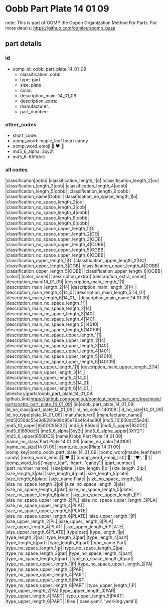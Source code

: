 # Oobb Part Plate 14 01 09  

note: This is part of OOMP the Oopen Organization Method For Parts. For more details: https://github.com/oomlout/oomp_base

##  part details





### id
* oomp_id: oobb_part_plate_14_01_09
  * classification: oobb
  * type: part
  * size: plate
  * color: 
  * description_main: 14_01_09
  * description_extra: 
  * manufacturer: 
  * part_number: 

### other_codes
* short_code: 
* oomp_word: maple_leaf heart candy
* oomp_word_emoji :maple_leaf: :heart: :candy:
* md5_6_alpha: 3xy2t
* md5_6: 650dc5

### all codes 
|classification|oobb|
|classification_length_1|o|
|classification_length_2|oo|
|classification_length_3|oob|
|classification_length_4|oobb|
|classification_length_5|oobb|
|classification_length_6|oobb|
|classification_name|Oobb|
|classification_no_space_length_1|o|
|classification_no_space_length_2|oo|
|classification_no_space_length_3|oob|
|classification_no_space_length_4|oobb|
|classification_no_space_length_5|oobb|
|classification_no_space_length_6|oobb|
|classification_no_space_upper_length_1|O|
|classification_no_space_upper_length_2|OO|
|classification_no_space_upper_length_3|OOB|
|classification_no_space_upper_length_4|OOBB|
|classification_no_space_upper_length_5|OOBB|
|classification_no_space_upper_length_6|OOBB|
|classification_upper_length_1|O|
|classification_upper_length_2|OO|
|classification_upper_length_3|OOB|
|classification_upper_length_4|OOBB|
|classification_upper_length_5|OOBB|
|classification_upper_length_6|OOBB|
|color||
|color_name||
|description_extra||
|description_extra_name||
|description_main|14_01_09|
|description_main_length_1|1|
|description_main_length_2|14|
|description_main_length_3|14_|
|description_main_length_4|14_0|
|description_main_length_5|14_01|
|description_main_length_6|14_01_|
|description_main_name|14 01 09|
|description_main_no_space_length_1|1|
|description_main_no_space_length_2|14|
|description_main_no_space_length_3|140|
|description_main_no_space_length_4|1401|
|description_main_no_space_length_5|14010|
|description_main_no_space_length_6|140109|
|description_main_no_space_upper_length_1|1|
|description_main_no_space_upper_length_2|14|
|description_main_no_space_upper_length_3|140|
|description_main_no_space_upper_length_4|1401|
|description_main_no_space_upper_length_5|14010|
|description_main_no_space_upper_length_6|140109|
|description_main_upper_length_1|1|
|description_main_upper_length_2|14|
|description_main_upper_length_3|14_|
|description_main_upper_length_4|14_0|
|description_main_upper_length_5|14_01|
|description_main_upper_length_6|14_01_|
|directory|parts/oobb_part_plate_14_01_09|
|github_link|https://github.com/oomlout/oomlout_oomp_part_src/tree/main/parts/oobb_part_plate_14_01_09|
|id|oobb_part_plate_14_01_09|
|id_no_class|part_plate_14_01_09|
|id_no_color|140109|
|id_no_size|14_01_09|
|id_no_type|plate_14_01_09|
|manufacturer||
|manufacturer_name||
|md5|650dc55e3d9281e88d95e76a4fc4ac80|
|md5_10|650dc55e3d|
|md5_10_upper|650DC55E3D|
|md5_5|650dc|
|md5_5_upper|650DC|
|md5_6|650dc5|
|md5_6_alpha|3xy2t|
|md5_6_alpha_upper|3XY2T|
|md5_6_upper|650DC5|
|name|Oobb Part Plate 14 01 09|
|name_no_class|Part Plate 14 01 09|
|name_no_color|140109|
|name_no_size|14 01 09|
|name_no_type|Plate 14 01 09|
|oomp_key|oomp_oobb_part_plate_14_01_09|
|oomp_word|maple_leaf heart candy|
|oomp_word_emoji|:maple_leaf: :heart: :candy:|
|oomp_word_emoji_list|[':maple_leaf:', ':heart:', ':candy:']|
|oomp_word_list|['maple_leaf', 'heart', 'candy']|
|part_number||
|part_number_name||
|size|plate|
|size_length_1|p|
|size_length_2|pl|
|size_length_3|pla|
|size_length_4|plat|
|size_length_5|plate|
|size_length_6|plate|
|size_name|Plate|
|size_no_space_length_1|p|
|size_no_space_length_2|pl|
|size_no_space_length_3|pla|
|size_no_space_length_4|plat|
|size_no_space_length_5|plate|
|size_no_space_length_6|plate|
|size_no_space_upper_length_1|P|
|size_no_space_upper_length_2|PL|
|size_no_space_upper_length_3|PLA|
|size_no_space_upper_length_4|PLAT|
|size_no_space_upper_length_5|PLATE|
|size_no_space_upper_length_6|PLATE|
|size_upper_length_1|P|
|size_upper_length_2|PL|
|size_upper_length_3|PLA|
|size_upper_length_4|PLAT|
|size_upper_length_5|PLATE|
|size_upper_length_6|PLATE|
|type|part|
|type_length_1|p|
|type_length_2|pa|
|type_length_3|par|
|type_length_4|part|
|type_length_5|part|
|type_length_6|part|
|type_name|Part|
|type_no_space_length_1|p|
|type_no_space_length_2|pa|
|type_no_space_length_3|par|
|type_no_space_length_4|part|
|type_no_space_length_5|part|
|type_no_space_length_6|part|
|type_no_space_upper_length_1|P|
|type_no_space_upper_length_2|PA|
|type_no_space_upper_length_3|PAR|
|type_no_space_upper_length_4|PART|
|type_no_space_upper_length_5|PART|
|type_no_space_upper_length_6|PART|
|type_upper_length_1|P|
|type_upper_length_2|PA|
|type_upper_length_3|PAR|
|type_upper_length_4|PART|
|type_upper_length_5|PART|
|type_upper_length_6|PART|
|files|['base.yaml', 'working.yaml']|
